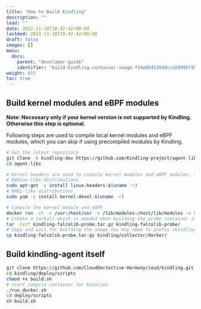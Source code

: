 ```yaml
---
title: "How to Build Kindling"
description: ""
lead: ""
date: 2022-11-10T10:42:42+08:00
lastmod: 2022-11-10T10:42:42+08:00
draft: false
images: []
menu:
  docs:
    parent: "developer-guide"
    identifier: "build-kindling-container-image-f34e05433930cca59995f456a1303144"
weight: 015
toc: true
---
```


## Build kernel modules and eBPF modules
**Note: Necessary only if your kernel version is not supported by Kindling. Otherwise this step is optional.**

Following steps are used to compile local kernel modules and eBPF modules, which you can skip if using precompiled modules by Kindling.


```bash
# Get the latest repository
git clone -b kindling-dev https://github.com/Kindling-project/agent-libs
cd agent-libs

# Kernel headers are used to compile kernel modules and eBPF modules. The version of kernel headers must match the runtime. Warning: The command might not work with some kernel, or install kernel headers in another way. http://rpm.pbone.net is a choice to find RPMs for RHEL-like distributions.
# Debian-like distributions
sudo apt-get -y install linux-headers-$(uname -r)
# RHEL-like distributions
sudo yum -y install kernel-devel-$(uname -r)

# Compile the kernel module and eBPF
docker run -it -v /usr:/host/usr -v /lib/modules:/host/lib/modules -v $PWD:/source kindlingproject/kernel-builder:latest
# Create a tarball which is needed when building the probe container image
tar -cvzf kindling-falcolib-probe.tar.gz kindling-falcolib-probe/
# Copy and wait for building the image.You may need to prefix /kindling path with your own absolute path
cp kindling-falcolib-probe.tar.gz kindling/collector/docker/
```

## Build kindling-agent itself

```bash
git clone https://github.com/CloudDectective-Harmonycloud/kindling.git
cd kindling/deploy/scripts
chmod +x build.sh
# start compile container for binaries
./run_docker.sh
cd deploy/scripts
sh build.sh
```